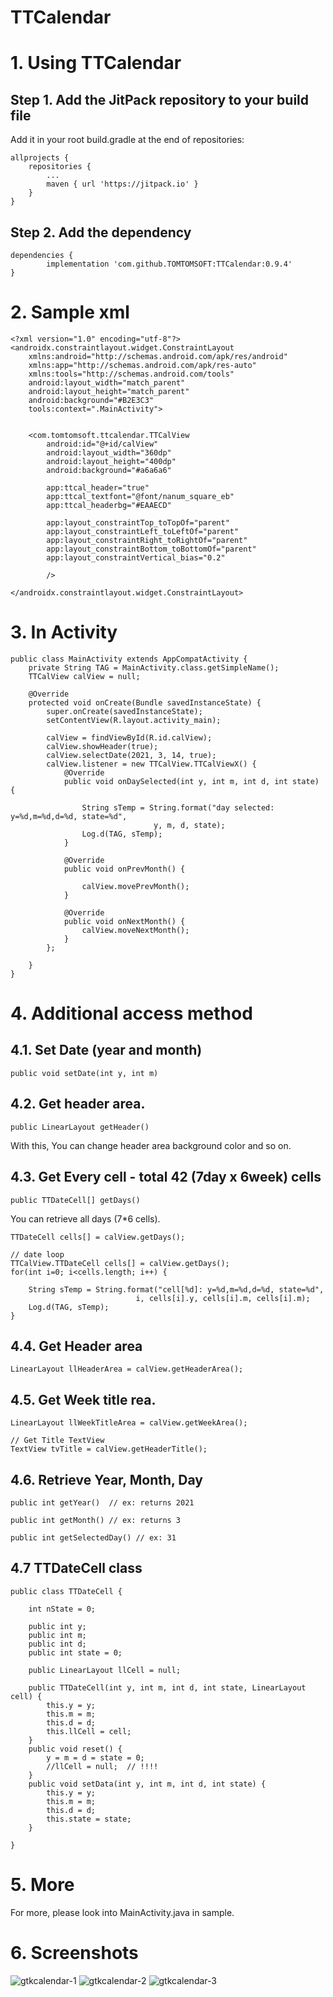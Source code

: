 # TTCalendar

# 1. Using TTCalendar

## Step 1. Add the JitPack repository to your build file

Add it in your root build.gradle at the end of repositories:

	allprojects {
		repositories {
			...
			maven { url 'https://jitpack.io' }
		}
	}
## Step 2. Add the dependency

	dependencies {
	        implementation 'com.github.TOMTOMSOFT:TTCalendar:0.9.4'
	}

# 2. Sample xml
```
<?xml version="1.0" encoding="utf-8"?>
<androidx.constraintlayout.widget.ConstraintLayout 
	xmlns:android="http://schemas.android.com/apk/res/android"
	xmlns:app="http://schemas.android.com/apk/res-auto"
	xmlns:tools="http://schemas.android.com/tools"
	android:layout_width="match_parent"
	android:layout_height="match_parent"
	android:background="#B2E3C3"
	tools:context=".MainActivity">


	<com.tomtomsoft.ttcalendar.TTCalView
		android:id="@+id/calView"
		android:layout_width="360dp"
		android:layout_height="400dp"
		android:background="#a6a6a6"

		app:ttcal_header="true"
		app:ttcal_textfont="@font/nanum_square_eb"
		app:ttcal_headerbg="#EAAECD"

		app:layout_constraintTop_toTopOf="parent"
		app:layout_constraintLeft_toLeftOf="parent"
		app:layout_constraintRight_toRightOf="parent"
		app:layout_constraintBottom_toBottomOf="parent"
		app:layout_constraintVertical_bias="0.2"

		/>

</androidx.constraintlayout.widget.ConstraintLayout>
```


# 3. In Activity

```
public class MainActivity extends AppCompatActivity {
	private String TAG = MainActivity.class.getSimpleName();
	TTCalView calView = null;

	@Override
	protected void onCreate(Bundle savedInstanceState) {
		super.onCreate(savedInstanceState);
		setContentView(R.layout.activity_main);

		calView = findViewById(R.id.calView);
		calView.showHeader(true);
		calView.selectDate(2021, 3, 14, true);
		calView.listener = new TTCalView.TTCalViewX() {
			@Override
			public void onDaySelected(int y, int m, int d, int state) {

				String sTemp = String.format("day selected: y=%d,m=%d,d=%d, state=%d", 
								y, m, d, state);
				Log.d(TAG, sTemp);
			}

			@Override
			public void onPrevMonth() {

				calView.movePrevMonth();
			}

			@Override
			public void onNextMonth() {
				calView.moveNextMonth();
			}
		};

	}
}
```
# 4. Additional access method


## 4.1. Set Date (year and month)
	
	public void setDate(int y, int m)

## 4.2. Get header area.

    public LinearLayout getHeader()

With this, You can change header area background color and so on.
   
## 4.3. Get Every cell - total 42 (7day x 6week) cells
    
	public TTDateCell[] getDays()



You can retrieve all days (7*6 cells).

	TTDateCell cells[] = calView.getDays();

	// date loop
	TTCalView.TTDateCell cells[] = calView.getDays();
	for(int i=0; i<cells.length; i++) {

		String sTemp = String.format("cell[%d]: y=%d,m=%d,d=%d, state=%d",
								i, cells[i].y, cells[i].m, cells[i].m);
		Log.d(TAG, sTemp);
	}

## 4.4. Get Header area
    
	LinearLayout llHeaderArea = calView.getHeaderArea();

## 4.5. Get Week title rea.
    
	LinearLayout llWeekTitleArea = calView.getWeekArea();

    // Get Title TextView
    TextView tvTitle = calView.getHeaderTitle();


## 4.6. Retrieve Year, Month, Day
	
	public int getYear()  // ex: returns 2021

	public int getMonth() // ex: returns 3

	public int getSelectedDay() // ex: 31


## 4.7 TTDateCell class


	public class TTDateCell {

		int nState = 0;

		public int y;
		public int m;
		public int d;
		public int state = 0;

		public LinearLayout llCell = null;

		public TTDateCell(int y, int m, int d, int state, LinearLayout cell) {
			this.y = y;
			this.m = m;
			this.d = d;
			this.llCell = cell;
		}
		public void reset() {
			y = m = d = state = 0;
			//llCell = null;  // !!!!
		}
		public void setData(int y, int m, int d, int state) {
			this.y = y;
			this.m = m;
			this.d = d;
			this.state = state;
		}

	}	


# 5. More

For more, please look into MainActivity.java in sample.

# 6. Screenshots

![gtkcalendar-1](https://user-images.githubusercontent.com/55382461/111071418-79425900-8519-11eb-9c3c-393100afb5ad.png)
![gtkcalendar-2](https://user-images.githubusercontent.com/55382461/111071420-7ba4b300-8519-11eb-9ec8-4a0bf5d3ece2.png)
![gtkcalendar-3](https://user-images.githubusercontent.com/55382461/111071427-7f383a00-8519-11eb-9541-199a87debd9d.png)


